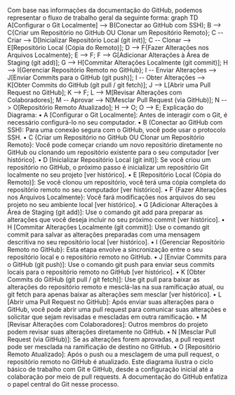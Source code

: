 


Com base nas informações da documentação do GitHub, podemos representar o fluxo de trabalho geral da seguinte forma:
graph TD
    A[Configurar o Git Localmente] --> B(Conectar ao GitHub com SSH);
    B --> C{Criar um Repositório no GitHub OU Clonar um Repositório Remoto};
    C -- Criar --> D[Inicializar Repositório Local (git init)];
    C -- Clonar --> E[Repositório Local (Cópia do Remoto)];
    D --> F{Fazer Alterações nos Arquivos Localmente};
    E --> F;
    F --> G[Adicionar Alterações à Área de Staging (git add)];
    G --> H[Commitar Alterações Localmente (git commit)];
    H --> I{Gerenciar Repositório Remoto no GitHub};
    I -- Enviar Alterações --> J[Enviar Commits para o GitHub (git push)];
    I -- Obter Alterações --> K[Obter Commits do GitHub (git pull / git fetch)];
    J --> L[Abrir uma Pull Request no GitHub];
    K --> F;
    L --> M[Revisar Alterações com Colaboradores];
    M -- Aprovar --> N[Mesclar Pull Request (via GitHub)];
    N --> O[Repositório Remoto Atualizado];
    H --> O;
    O --> E;
Explicação do Diagrama:
•
A [Configurar o Git Localmente]: Antes de interagir com o Git, é necessário configurá-lo no seu computador.
•
B (Conectar ao GitHub com SSH): Para uma conexão segura com o GitHub, você pode usar o protocolo SSH.
•
C {Criar um Repositório no GitHub OU Clonar um Repositório Remoto}: Você pode começar criando um novo repositório diretamente no GitHub ou clonando um repositório existente para o seu computador [ver histórico].
•
D [Inicializar Repositório Local (git init)]: Se você criou um repositório no GitHub, o próximo passo é inicializar um repositório Git localmente no seu projeto [ver histórico].
•
E [Repositório Local (Cópia do Remoto)]: Se você clonou um repositório, você terá uma cópia completa do repositório remoto no seu computador [ver histórico].
•
F {Fazer Alterações nos Arquivos Localmente}: Você fará modificações nos arquivos do seu projeto no seu ambiente local [ver histórico].
•
G [Adicionar Alterações à Área de Staging (git add)]: Use o comando git add para preparar as alterações que você deseja incluir no seu próximo commit [ver histórico].
•
H [Commitar Alterações Localmente (git commit)]: Use o comando git commit para salvar as alterações preparadas com uma mensagem descritiva no seu repositório local [ver histórico].
•
I {Gerenciar Repositório Remoto no GitHub}: Esta etapa envolve a sincronização entre o seu repositório local e o repositório remoto no GitHub.
•
J [Enviar Commits para o GitHub (git push)]: Use o comando git push para enviar seus commits locais para o repositório remoto no GitHub [ver histórico].
•
K [Obter Commits do GitHub (git pull / git fetch)]: Use git pull para baixar as alterações do repositório remoto e mesclá-las na sua ramificação atual, ou git fetch para apenas baixar as alterações sem mesclar [ver histórico].
•
L [Abrir uma Pull Request no GitHub]: Após enviar suas alterações para o GitHub, você pode abrir uma pull request para comunicar suas alterações e solicitar que sejam revisadas e mescladas em outra ramificação.
•
M [Revisar Alterações com Colaboradores]: Outros membros do projeto podem revisar suas alterações diretamente no GitHub.
•
N [Mesclar Pull Request (via GitHub)]: Se as alterações forem aprovadas, a pull request pode ser mesclada na ramificação de destino no GitHub.
•
O [Repositório Remoto Atualizado]: Após o push ou a mesclagem de uma pull request, o repositório remoto no GitHub é atualizado.
Este diagrama ilustra o ciclo básico de trabalho com Git e GitHub, desde a configuração inicial até a colaboração por meio de pull requests. A documentação do GitHub enfatiza o papel central do Git nesse processo.